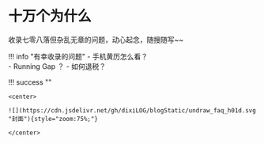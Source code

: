 # 十万个为什么

<div id="progress-container">
  <div id="progress-bar"></div>
</div>

收录七零八落但杂乱无章的问题，动心起念，随搜随写~~

!!! info "有幸收录的问题"
    - 手机黄历怎么看？  
    - Running Gap ？
    - 如何退税？




!!! success ""

    <center>
    
    ![](https://cdn.jsdelivr.net/gh/dixiLOG/blogStatic/undraw_faq_h01d.svg "封面"){style="zoom:75%;"}

    </center>